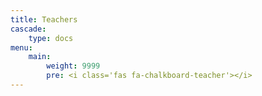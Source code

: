 ```yaml
---
title: Teachers
cascade:
    type: docs
menu:
    main:
        weight: 9999
        pre: <i class='fas fa-chalkboard-teacher'></i>
---
```

